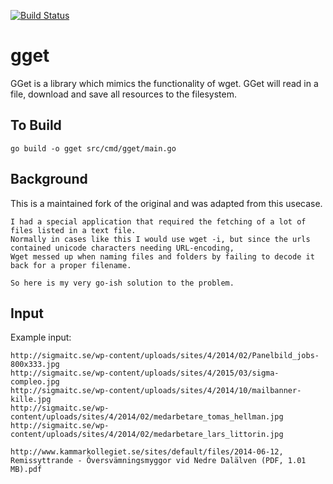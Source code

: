 [![Build Status](https://travis-ci.org/beeceej/gget.svg?branch=master)](https://travis-ci.org/beeceej/gget)

# gget
GGet is a library which mimics the functionality of wget.
GGet will read in a file, download and save all resources to the filesystem.

## To Build
`go build -o gget src/cmd/gget/main.go`

## Background
This is a maintained fork of the original and was adapted from this usecase.

```
I had a special application that required the fetching of a lot of files listed in a text file.
Normally in cases like this I would use wget -i, but since the urls contained unicode characters needing URL-encoding, 
Wget messed up when naming files and folders by failing to decode it back for a proper filename.

So here is my very go-ish solution to the problem.
```

## Input
Example input:

````
http://sigmaitc.se/wp-content/uploads/sites/4/2014/02/Panelbild_jobs-800x333.jpg
http://sigmaitc.se/wp-content/uploads/sites/4/2015/03/sigma-compleo.jpg
http://sigmaitc.se/wp-content/uploads/sites/4/2014/10/mailbanner-kille.jpg
http://sigmaitc.se/wp-content/uploads/sites/4/2014/02/medarbetare_tomas_hellman.jpg
http://sigmaitc.se/wp-content/uploads/sites/4/2014/02/medarbetare_lars_littorin.jpg

http://www.kammarkollegiet.se/sites/default/files/2014-06-12, Remissyttrande - Översvämningsmyggor vid Nedre Dalälven (PDF, 1.01 MB).pdf
````
